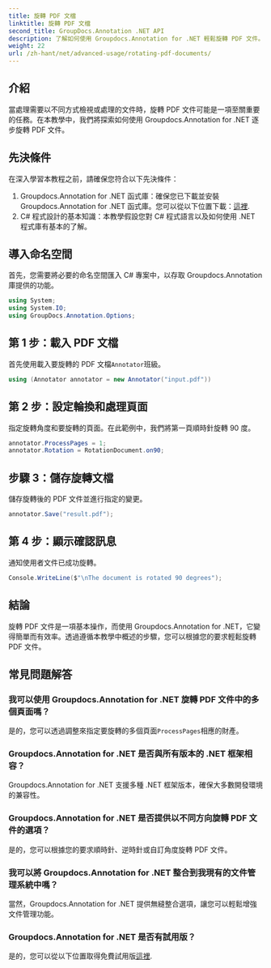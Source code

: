 ```yaml
---
title: 旋轉 PDF 文檔
linktitle: 旋轉 PDF 文檔
second_title: GroupDocs.Annotation .NET API
description: 了解如何使用 Groupdocs.Annotation for .NET 輕鬆旋轉 PDF 文件。提高文件管理效率。
weight: 22
url: /zh-hant/net/advanced-usage/rotating-pdf-documents/
---
```

## 介紹
當處理需要以不同方式檢視或處理的文件時，旋轉 PDF 文件可能是一項至關重要的任務。在本教學中，我們將探索如何使用 Groupdocs.Annotation for .NET 逐步旋轉 PDF 文件。
## 先決條件
在深入學習本教程之前，請確保您符合以下先決條件：
1.  Groupdocs.Annotation for .NET 函式庫：確保您已下載並安裝 Groupdocs.Annotation for .NET 函式庫。您可以從以下位置下載：[這裡](https://releases.groupdocs.com/annotation/net/).
2. C# 程式設計的基本知識：本教學假設您對 C# 程式語言以及如何使用 .NET 程式庫有基本的了解。

## 導入命名空間
首先，您需要將必要的命名空間匯入 C# 專案中，以存取 Groupdocs.Annotation 庫提供的功能。
```csharp
using System;
using System.IO;
using GroupDocs.Annotation.Options;
```
## 第 1 步：載入 PDF 文檔
首先使用載入要旋轉的 PDF 文檔`Annotator`班級。
```csharp
using (Annotator annotator = new Annotator("input.pdf"))
```
## 第 2 步：設定輪換和處理頁面
指定旋轉角度和要旋轉的頁面。在此範例中，我們將第一頁順時針旋轉 90 度。
```csharp
annotator.ProcessPages = 1;
annotator.Rotation = RotationDocument.on90;
```
## 步驟 3：儲存旋轉文檔
儲存旋轉後的 PDF 文件並進行指定的變更。
```csharp
annotator.Save("result.pdf");
```
## 第 4 步：顯示確認訊息
通知使用者文件已成功旋轉。
```csharp
Console.WriteLine($"\nThe document is rotated 90 degrees");
```

## 結論
旋轉 PDF 文件是一項基本操作，而使用 Groupdocs.Annotation for .NET，它變得簡單而有效率。透過遵循本教學中概述的步驟，您可以根據您的要求輕鬆旋轉 PDF 文件。
## 常見問題解答
### 我可以使用 Groupdocs.Annotation for .NET 旋轉 PDF 文件中的多個頁面嗎？
是的，您可以透過調整來指定要旋轉的多個頁面`ProcessPages`相應的財產。
### Groupdocs.Annotation for .NET 是否與所有版本的 .NET 框架相容？
Groupdocs.Annotation for .NET 支援多種 .NET 框架版本，確保大多數開發環境的兼容性。
### Groupdocs.Annotation for .NET 是否提供以不同方向旋轉 PDF 文件的選項？
是的，您可以根據您的要求順時針、逆時針或自訂角度旋轉 PDF 文件。
### 我可以將 Groupdocs.Annotation for .NET 整合到我現有的文件管理系統中嗎？
當然，Groupdocs.Annotation for .NET 提供無縫整合選項，讓您可以輕鬆增強文件管理功能。
### Groupdocs.Annotation for .NET 是否有試用版？
是的，您可以從以下位置取得免費試用版[這裡](https://releases.groupdocs.com/).